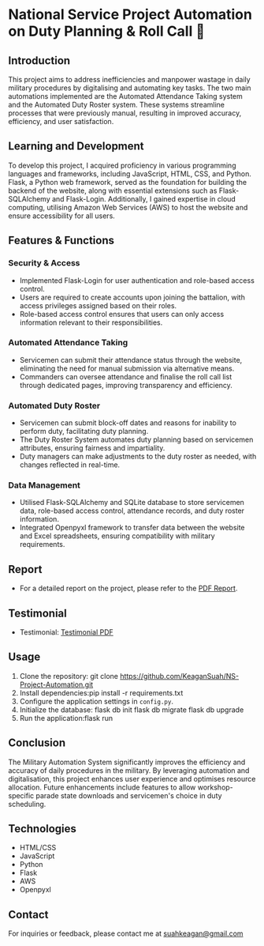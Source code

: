 # National Service Project Automation on Duty Planning & Roll Call 🫡

## Introduction
This project aims to address inefficiencies and manpower wastage in daily military procedures by digitalising and automating key tasks. The two main automations implemented are the Automated Attendance Taking system and the Automated Duty Roster system. These systems streamline processes that were previously manual, resulting in improved accuracy, efficiency, and user satisfaction.

## Learning and Development
To develop this project, I acquired proficiency in various programming languages and frameworks, including JavaScript, HTML, CSS, and Python. Flask, a Python web framework, served as the foundation for building the backend of the website, along with essential extensions such as Flask-SQLAlchemy and Flask-Login. Additionally, I gained expertise in cloud computing, utilising Amazon Web Services (AWS) to host the website and ensure accessibility for all users.

## Features & Functions
### Security & Access
- Implemented Flask-Login for user authentication and role-based access control.
- Users are required to create accounts upon joining the battalion, with access privileges assigned based on their roles.
- Role-based access control ensures that users can only access information relevant to their responsibilities.

### Automated Attendance Taking
- Servicemen can submit their attendance status through the website, eliminating the need for manual submission via alternative means.
- Commanders can oversee attendance and finalise the roll call list through dedicated pages, improving transparency and efficiency.

### Automated Duty Roster
- Servicemen can submit block-off dates and reasons for inability to perform duty, facilitating duty planning.
- The Duty Roster System automates duty planning based on servicemen attributes, ensuring fairness and impartiality.
- Duty managers can make adjustments to the duty roster as needed, with changes reflected in real-time.

### Data Management
- Utilised Flask-SQLAlchemy and SQLite database to store servicemen data, role-based access control, attendance records, and duty roster information.
- Integrated Openpyxl framework to transfer data between the website and Excel spreadsheets, ensuring compatibility with military requirements.

## Report
- For a detailed report on the project, please refer to the [PDF Report](Report.pdf).

## Testimonial
- Testimonial: [Testimonial PDF](NS-testimonial.png)

## Usage
1. Clone the repository: git clone https://github.com/KeaganSuah/NS-Project-Automation.git
2. Install dependencies:pip install -r requirements.txt
3. Configure the application settings in `config.py`.
4. Initialize the database:
  flask db init
  flask db migrate
  flask db upgrade
5. Run the application:flask run

## Conclusion
The Military Automation System significantly improves the efficiency and accuracy of daily procedures in the military. By leveraging automation and digitalisation, this project enhances user experience and optimises resource allocation. Future enhancements include features to allow workshop-specific parade state downloads and servicemen's choice in duty scheduling.

## Technologies
- HTML/CSS
- JavaScript
- Python
- Flask
- AWS
- Openpyxl

## Contact
For inquiries or feedback, please contact me at suahkeagan@gmail.com


